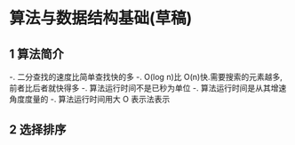 # 算法与数据结构基础(草稿)

## 1 算法简介

-. 二分查找的速度比简单查找快的多
-. O(log n)比 O(n)快.需要搜索的元素越多,前者比后者就快得多
-. 算法运行时间不是已秒为单位
-. 算法运行时间是从其增速角度度量的
-. 算法运行时间用大 O 表示法表示

## 2 选择排序
